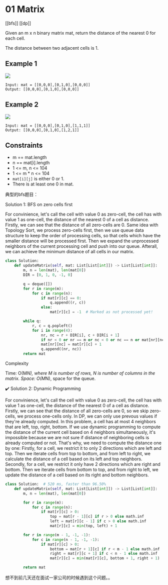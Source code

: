 # 01 Matrix

[[bfs]] [[dp]]

Given an m x n binary matrix mat, return the distance of the nearest 0 for each cell.

The distance between two adjacent cells is 1.

## Example 1

![](https://assets.leetcode.com/uploads/2021/04/24/01-1-grid.jpg)

```text
Input: mat = [[0,0,0],[0,1,0],[0,0,0]]
Output: [[0,0,0],[0,1,0],[0,0,0]]
```

## Example 2

![](https://assets.leetcode.com/uploads/2021/04/24/01-2-grid.jpg)

```text
Input: mat = [[0,0,0],[0,1,0],[1,1,1]]
Output: [[0,0,0],[0,1,0],[1,2,1]]
```

## Constraints

* m == mat.length
* n == mat[i].length
* 1 <= m, n <= 104
* 1 <= m * n <= 104
* `mat[i][j]` is either 0 or 1.
* There is at least one 0 in mat.

典型的bfs题目：

Solution 1: BFS on zero cells first

For convinience, let's call the cell with value 0 as zero-cell, the cell has with value 1 as one-cell, the distance of the nearest 0 of a cell as distance.
Firstly, we can see that the distance of all zero-cells are 0.
Same idea with Topology Sort, we process zero-cells first, then we use queue data structure to keep the order of processing cells, so that cells which have the smaller distance will be processed first. Then we expand the unprocessed neighbors of the current processing cell and push into our queue.
Afterall, we can achieve the minimum distance of all cells in our matrix.

```python
class Solution:
    def updateMatrix(self, mat: List[List[int]]) -> List[List[int]]:
        m, n = len(mat), len(mat[0])
        DIR = [0, 1, 0, -1, 0]

        q = deque([])
        for r in range(m):
            for c in range(n):
                if mat[r][c] == 0:
                    q.append((r, c))
                else:
                    mat[r][c] = -1  # Marked as not processed yet!

        while q:
            r, c = q.popleft()
            for i in range(4):
                nr, nc = r + DIR[i], c + DIR[i + 1]
                if nr < 0 or nr == m or nc < 0 or nc == n or mat[nr][nc] != -1: continue
                mat[nr][nc] = mat[r][c] + 1
                q.append((nr, nc))
        return mat
```
Complexity

Time: O(M*N), where M is number of rows, N is number of columns in the matrix.
Space: O(M*N), space for the queue.

✔️ Solution 2: Dynamic Programming

For convinience, let's call the cell with value 0 as zero-cell, the cell has with value 1 as one-cell, the distance of the nearest 0 of a cell as distance.
Firstly, we can see that the distance of all zero-cells are 0, so we skip zero-cells, we process one-cells only.
In DP, we can only use prevous values if they're already computed.
In this problem, a cell has at most 4 neighbors that are left, top, right, bottom. If we use dynamic programming to compute the distance of the current cell based on 4 neighbors simultaneously, it's impossible because we are not sure if distance of neighboring cells is already computed or not.
That's why, we need to compute the distance one by one:
Firstly, for a cell, we restrict it to only 2 directions which are left and top. Then we iterate cells from top to bottom, and from left to right, we calculate the distance of a cell based on its left and top neighbors.
Secondly, for a cell, we restrict it only have 2 directions which are right and bottom. Then we iterate cells from bottom to top, and from right to left, we update the distance of a cell based on its right and bottom neighbors.

```python
class Solution:  # 520 ms, faster than 96.50%
    def updateMatrix(self, mat: List[List[int]]) -> List[List[int]]:
        m, n = len(mat), len(mat[0])

        for r in range(m):
            for c in range(n):
                if mat[r][c] > 0:
                    top = mat[r - 1][c] if r > 0 else math.inf
                    left = mat[r][c - 1] if c > 0 else math.inf
                    mat[r][c] = min(top, left) + 1

        for r in range(m - 1, -1, -1):
            for c in range(n - 1, -1, -1):
                if mat[r][c] > 0:
                    bottom = mat[r + 1][c] if r < m - 1 else math.inf
                    right = mat[r][c + 1] if c < n - 1 else math.inf
                    mat[r][c] = min(mat[r][c], bottom + 1, right + 1)

        return mat
```

想不到前几天还在面试一家公司的时候遇到这个问题。。
